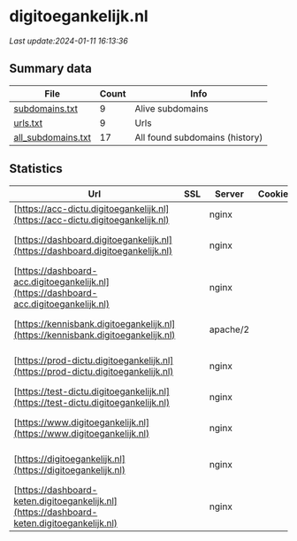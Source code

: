 # digitoegankelijk.nl
*Last update:2024-01-11 16:13:36*
## Summary data
| File       | Count | Info |
|------------|-------|------|
|[subdomains.txt](/data/digitoegankelijk/subdomains.txt)|9|Alive subdomains|
|[urls.txt](/data/digitoegankelijk/urls.txt)|9|Urls|
|[all_subdomains.txt](/data/digitoegankelijk/all_subdomains.txt)|17|All found subdomains (history)|
## Statistics
| Url | SSL | Server | Cookie | HSTS | CSP | XFO | XXP | RP | Tech |
|------------|-------|------|------|------|------|------|------|------|------|
|[https://acc-dictu.digitoegankelijk.nl](https://acc-dictu.digitoegankelijk.nl)| |nginx| | | | | |:white_check_mark: |Basic Nginx|
|[https://dashboard.digitoegankelijk.nl](https://dashboard.digitoegankelijk.nl)| |nginx| |:white_check_mark: |:warning: |:white_check_mark: |:white_check_mark: |:white_check_mark: |HSTS Nginx Stimulus|
|[https://dashboard-acc.digitoegankelijk.nl](https://dashboard-acc.digitoegankelijk.nl)| |nginx| |:white_check_mark: |:warning: |:white_check_mark: |:white_check_mark: |:white_check_mark: |Basic HSTS Nginx|
|[https://kennisbank.digitoegankelijk.nl](https://kennisbank.digitoegankelijk.nl)| |apache/2| |:white_check_mark: | | | |:white_check_mark: |Apache HTTP Server:2...|
|[https://prod-dictu.digitoegankelijk.nl](https://prod-dictu.digitoegankelijk.nl)| |nginx| |:white_check_mark: | | | |:white_check_mark: |Basic HSTS Nginx|
|[https://test-dictu.digitoegankelijk.nl](https://test-dictu.digitoegankelijk.nl)| |nginx| | | | | |:white_check_mark: |Basic Nginx|
|[https://www.digitoegankelijk.nl](https://www.digitoegankelijk.nl)| |nginx| |:white_check_mark: | |:white_check_mark: |:white_check_mark: |:white_check_mark: |Drupal:10 HSTS Nginx...|
|[https://digitoegankelijk.nl](https://digitoegankelijk.nl)| |nginx| |:white_check_mark: | |:white_check_mark: |:white_check_mark: |:white_check_mark: |Drupal:10 HSTS Nginx...|
|[https://dashboard-keten.digitoegankelijk.nl](https://dashboard-keten.digitoegankelijk.nl)| |nginx| |:white_check_mark: |:warning: |:white_check_mark: |:white_check_mark: |:white_check_mark: |Basic HSTS Nginx|